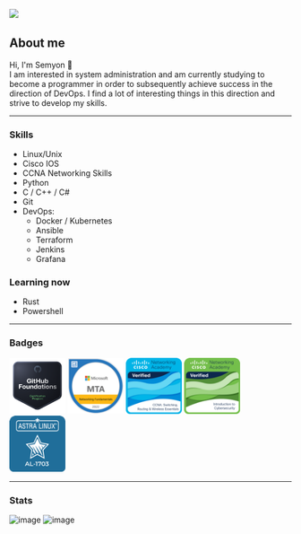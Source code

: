 ![](https://komarev.com/ghpvc/?username=vemneyy&color=orange)

## About me
<div id="header" align="left">
Hi, I'm Semyon 👋
</div>
I am interested in system administration and am currently studying to become a programmer in order to subsequently achieve success in the direction of DevOps. I find a lot of interesting things in this direction and strive to develop my skills.

---
### Skills 
- Linux/Unix
- Сisco IOS
- CCNA Networking Skills
- Python
- C / C++ / C#
- Git
- DevOps:
  * Docker / Kubernetes
  * Ansible
  * Terraform
  * Jenkins
  * Grafana
### Learning now
- Rust
- Powershell
  
---
### Badges
<a href="https://www.credly.com/badges/896df00e-5d2b-4871-893d-fc7a7ba3791a/public_url"><img src="ghf.png" width="100"></a>
<a href="https://www.credly.com/badges/f3f65cde-4f4e-4c0b-bb65-7a997cff8e47/public_url"><img src="mta.png" width="100"></a> 
<a href="https://www.credly.com/badges/c1389ae9-2439-4681-ab1e-05def94ce4a5/public_url"><img src="ccna.png" width="100"></a>
<a href="https://www.credly.com/badges/360b172d-49f0-44bd-93e5-62ba2f46f3f0/public_url"><img src="cyber.png" width="100"></a>
<a href="https://github.com/vemneyy/vemneyy/blob/8d0fe74cab4293155a56cac48c6f9ba0c4ae1aaa/AL-1703.pdf"><img src="astra.png" width="100"></a>

---
### Stats
![image](https://github-readme-stats.vercel.app/api?username=vemneyy&count_private=1&theme=radical)
![image](https://camo.githubusercontent.com/a2f9534a257006ba3585f7ab2feabb8e35bda5d21bd9deab0c00cf138ebc126b/68747470733a2f2f6769746875622d726561646d652d73746174732e76657263656c2e6170702f6170692f746f702d6c616e67732f3f757365726e616d653d76656d6e657979266c61796f75743d636f6d70616374)

